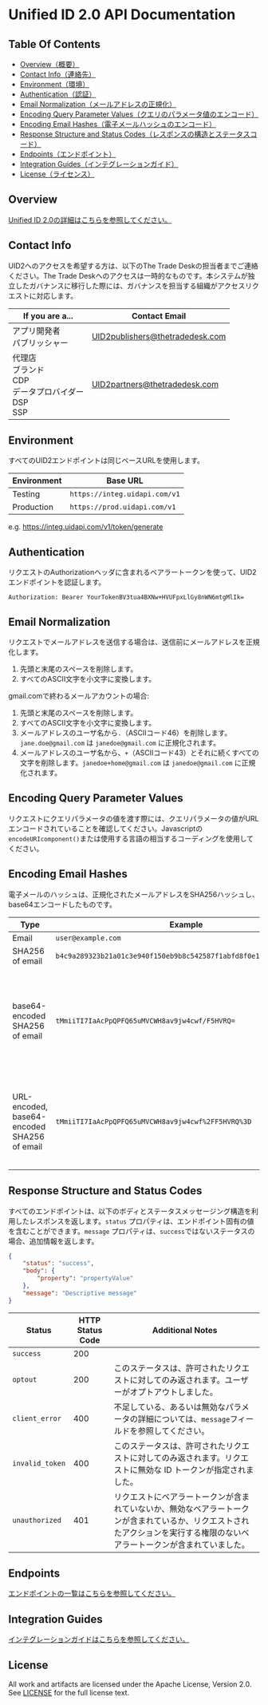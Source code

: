 # Unified ID 2.0 API Documentation

## Table Of Contents
* [Overview（概要）](#overview)
* [Contact Info（連絡先）](#contact-info)
* [Environment（環境）](#environment)
* [Authentication（認証）](#authentication)
* [Email Normalization（メールアドレスの正規化）](#email-normalization)
* [Encoding Query Parameter Values（クエリのパラメータ値のエンコード）](#encoding-query-parameter-values)
* [Encoding Email Hashes（電子メールハッシュのエンコード）](#encoding-email-hashes)
* [Response Structure and Status Codes（レスポンスの構造とステータスコード）](#response-structure-and-status-codes)
* [Endpoints（エンドポイント）](#endpoints)
* [Integration Guides（インテグレーションガイド）](#integration-guides)
* [License（ライセンス）](#license)


## Overview

[Unified ID 2.0の詳細はこちらを参照してください。](../README-ja.md)

## Contact Info

UID2へのアクセスを希望する方は、以下のThe Trade Deskの担当者までご連絡ください。The Trade Deskへのアクセスは一時的なものです。本システムが独立したガバナンスに移行した際には、ガバナンスを担当する組織がアクセスリクエストに対応します。

| If you are a... | Contact Email |
| --- | --- |
| アプリ開発者<br>パブリッシャー | UID2publishers@thetradedesk.com |
| 代理店<br>ブランド<br>CDP<br>データプロバイダー<br>DSP<br>SSP | UID2partners@thetradedesk.com |

## Environment

すべてのUID2エンドポイントは同じベースURLを使用します。

| Environment | Base URL |
| --- | --- |
| Testing | ```https://integ.uidapi.com/v1``` |
| Production | ```https://prod.uidapi.com/v1``` |

e.g. https://integ.uidapi.com/v1/token/generate

## Authentication

リクエストのAuthorizationヘッダに含まれるベアラートークンを使って、UID2エンドポイントを認証します。

```Authorization: Bearer YourTokenBV3tua4BXNw+HVUFpxLlGy8nWN6mtgMlIk=```

## Email Normalization

リクエストでメールアドレスを送信する場合は、送信前にメールアドレスを正規化します。

1. 先頭と末尾のスペースを削除します。
2. すべてのASCII文字を小文字に変換します。

gmail.comで終わるメールアカウントの場合:

1. 先頭と末尾のスペースを削除します。
2. すべてのASCII文字を小文字に変換します。
3. メールアドレスのユーザ名から`.`（ASCIIコード46）を削除します。`jane.doe@gmail.com` は `janedoe@gmail.com` に正規化されます。
4. メールアドレスのユーザ名から、`+`（ASCIIコード43）とそれに続くすべての文字を削除します。`janedoe+home@gmail.com` は `janedoe@gmail.com` に正規化されます。

## Encoding Query Parameter Values

リクエストにクエリパラメータの値を渡す際には、クエリパラメータの値がURLエンコードされていることを確認してください。Javascriptの`encodeURIcomponent()`または使用する言語の相当するコーディングを使用してください。

## Encoding Email Hashes

電子メールのハッシュは、正規化されたメールアドレスをSHA256ハッシュし、base64エンコードしたものです。

| Type | Example | Use |
| --- | --- | --- |
| Email | `user@example.com` | |
| SHA256 of email | `b4c9a289323b21a01c3e940f150eb9b8c542587f1abfd8f0e1cc1ffc5e475514` | |
| base64-encoded SHA256 of email | `tMmiiTI7IaAcPpQPFQ65uMVCWH8av9jw4cwf/F5HVRQ=` | リクエストボディで送信する `email_hash` の値もこのエンコーディングを使用してください。 |
| URL-encoded, base64-encoded SHA256 of email| `tMmiiTI7IaAcPpQPFQ65uMVCWH8av9jw4cwf%2FF5HVRQ%3D` | このエンコーディングは、クエリパラメータの`email_hash`の値にも使用します。 |

## Response Structure and Status Codes

すべてのエンドポイントは、以下のボディとステータスメッセージング構造を利用したレスポンスを返します。`status` プロパティは、エンドポイント固有の値を含むことができます。`message` プロパティは、`success`ではないステータスの場合、追加情報を返します。

```json
{
    "status": "success",
    "body": {
        "property": "propertyValue"
    },
    "message": "Descriptive message"
}
```

| Status | HTTP Status Code | Additional Notes |
| --- | --- | --- |
| `success` | 200 | |
| `optout` | 200 | このステータスは、許可されたリクエストに対してのみ返されます。ユーザーがオプトアウトしました。 |
| `client_error` | 400 | 不足している、あるいは無効なパラメータの詳細については、`message`フィールドを参照してください。 |
| `invalid_token` | 400 | このステータスは、許可されたリクエストに対してのみ返されます。リクエストに無効な ID トークンが指定されました。 |
| `unauthorized` | 401 | リクエストにベアラートークンが含まれていないか、無効なベアラートークンが含まれているか、リクエストされたアクションを実行する権限のないベアラートークンが含まれていました。 |

## Endpoints
[エンドポイントの一覧はこちらを参照してください。](./v1/endpoints/README.md)

## Integration Guides
[インテグレーションガイドはこちらを参照してください。](./v1/guides/README.md)

## License
All work and artifacts are licensed under the Apache License, Version 2.0. See [LICENSE](http://www.apache.org/licenses/LICENSE-2.0.txt) for the full license text.
